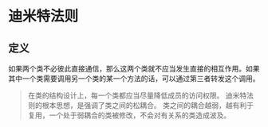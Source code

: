 # 迪米特法则

## 定义
如果两个类不必彼此直接通信，那么这两个类就不应当发生直接的相互作用。如果其中一个类需要调用另一个类的某一个方法的话，可以通过第三者转发这个调用。

> 在类的结构设计上，每一个类都应当尽量降低成员的访问权限。
> 迪米特法则的根本思想，是强调了类之间的松耦合。
> 类之间的耦合越弱，越有利于复用，一个处于弱耦合的类被修改，不会对有关系的类造成波及。

